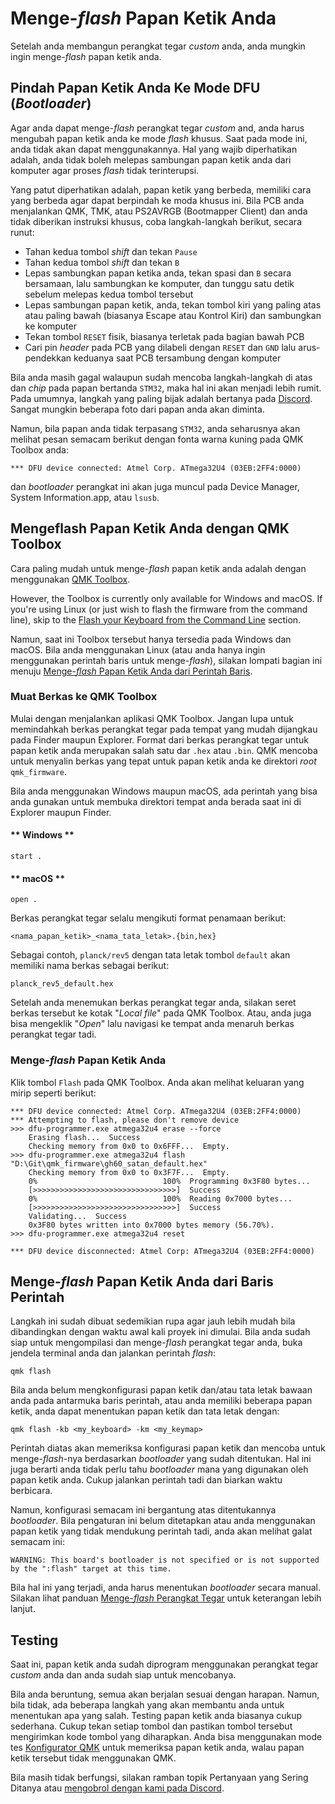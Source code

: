 # Menge-*flash* Papan Ketik Anda

Setelah anda membangun perangkat tegar *custom* anda, anda mungkin ingin menge-*flash* papan ketik anda. 

## Pindah Papan Ketik Anda Ke Mode DFU (*Bootloader*)

Agar anda dapat menge-*flash* perangkat tegar *custom* and, anda harus mengubah papan ketik anda ke mode *flash* khusus. Saat pada mode ini, anda tidak akan dapat menggunakannya. Hal yang wajib diperhatikan adalah, anda tidak boleh melepas sambungan papan ketik anda dari komputer agar proses *flash* tidak terinterupsi.

Yang patut diperhatikan adalah, papan ketik yang berbeda, memiliki cara yang berbeda agar dapat berpindah ke moda khusus ini. Bila PCB anda menjalankan QMK, TMK, atau PS2AVRGB (Bootmapper Client) dan anda tidak diberikan instruksi khusus, coba langkah-langkah berikut, secara runut:

* Tahan kedua tombol *shift* dan tekan `Pause`
* Tahan kedua tombol *shift* dan tekan `B`
* Lepas sambungkan papan ketika anda, tekan spasi dan `B` secara bersamaan, lalu sambungkan ke komputer, dan tunggu satu detik sebelum melepas kedua tombol tersebut
* Lepas sambungan papan ketik, anda, tekan tombol kiri yang paling atas atau paling bawah (biasanya Escape atau Kontrol Kiri) dan sambungkan ke komputer
* Tekan tombol  `RESET` fisik, biasanya terletak pada bagian bawah PCB
* Cari pin *header*  pada PCB yang dilabeli dengan `RESET` dan `GND` lalu arus-pendekkan keduanya saat PCB tersambung dengan komputer

Bila anda masih gagal walaupun sudah mencoba langkah-langkah di atas dan *chip* pada papan bertanda `STM32`, maka hal ini akan menjadi lebih rumit. Pada umumnya, langkah yang paling bijak adalah bertanya pada [Discord](https://discord.gg/Uq7gcHh). Sangat mungkin beberapa foto dari papan anda akan diminta. 

Namun, bila papan anda tidak terpasang `STM32`, anda seharusnya akan melihat pesan semacam berikut dengan fonta warna kuning pada QMK Toolbox anda:

```
*** DFU device connected: Atmel Corp. ATmega32U4 (03EB:2FF4:0000)
```

dan *bootloader* perangkat ini akan juga muncul pada Device Manager, System Information.app, atau `lsusb`.

## Mengeflash Papan Ketik Anda dengan QMK Toolbox

Cara paling mudah untuk menge-*flash* papan ketik anda adalah dengan menggunakan [QMK Toolbox](https://github.com/qmk/qmk_toolbox/releases).

However, the Toolbox is currently only available for Windows and macOS. If you're using Linux (or just wish to flash the firmware from the command line), skip to the [Flash your Keyboard from the Command Line](#flash-your-keyboard-from-the-command-line) section.

Namun, saat ini Toolbox tersebut hanya tersedia pada Windows dan macOS. Bila anda menggunakan Linux (atau anda hanya ingin menggunakan perintah baris untuk menge-*flash*), silakan lompati bagian ini menuju [Menge-*flash* Papan Ketik Anda dari Perintah Baris](#flash-your-keyboard-from-the-command-line).

### Muat Berkas ke QMK Toolbox

Mulai dengan menjalankan aplikasi QMK Toolbox. Jangan lupa untuk memindahkah berkas perangkat tegar pada tempat yang mudah dijangkau pada Finder maupun Explorer. Format dari berkas perangkat tegar untuk papan ketik anda merupakan salah satu dar `.hex` atau `.bin`. QMK mencoba untuk menyalin berkas yang tepat untuk papan ketik anda ke direktori *root* `qmk_firmware`.

Bila anda menggunakan Windows maupun macOS, ada perintah yang bisa anda gunakan untuk membuka direktori tempat anda berada saat ini di Explorer maupun Finder.

<!-- tabs:start -->

#### ** Windows **

```
start .
```

#### ** macOS **

```
open .
```

<!-- tabs:end -->

Berkas perangkat tegar selalu mengikuti format penamaan berikut:

```
<nama_papan_ketik>_<nama_tata_letak>.{bin,hex}
```

Sebagai contoh, `planck/rev5` dengan tata letak tombol `default` akan memiliki nama berkas sebagai berikut:

```
planck_rev5_default.hex
```

Setelah anda menemukan berkas perangkat tegar anda, silakan seret berkas tersebut ke kotak "*Local file*" pada QMK Toolbox. Atau, anda juga bisa mengeklik "*Open*" lalu navigasi ke tempat anda menaruh berkas perangkat tegar tadi.

### Menge-*flash* Papan Ketik Anda

Klik tombol `Flash` pada QMK Toolbox. Anda akan melihat keluaran yang mirip seperti berikut:

```
*** DFU device connected: Atmel Corp. ATmega32U4 (03EB:2FF4:0000)
*** Attempting to flash, please don't remove device
>>> dfu-programmer.exe atmega32u4 erase --force
    Erasing flash...  Success
    Checking memory from 0x0 to 0x6FFF...  Empty.
>>> dfu-programmer.exe atmega32u4 flash "D:\Git\qmk_firmware\gh60_satan_default.hex"
    Checking memory from 0x0 to 0x3F7F...  Empty.
    0%                            100%  Programming 0x3F80 bytes...
    [>>>>>>>>>>>>>>>>>>>>>>>>>>>>>>>>]  Success
    0%                            100%  Reading 0x7000 bytes...
    [>>>>>>>>>>>>>>>>>>>>>>>>>>>>>>>>]  Success
    Validating...  Success
    0x3F80 bytes written into 0x7000 bytes memory (56.70%).
>>> dfu-programmer.exe atmega32u4 reset
    
*** DFU device disconnected: Atmel Corp: ATmega32U4 (03EB:2FF4:0000)
```

## Menge-*flash* Papan Ketik Anda dari Baris Perintah

Langkah ini sudah dibuat sedemikian rupa agar jauh lebih mudah bila dibandingkan dengan waktu awal kali proyek ini dimulai. Bila anda sudah siap untuk mengompilasi dan menge-*flash* perangkat tegar anda, buka jendela terminal anda dan jalankan perintah *flash*:

    qmk flash

Bila anda belum mengkonfigurasi papan ketik dan/atau tata letak bawaan anda pada antarmuka baris perintah, atau anda memiliki beberapa papan ketik, anda dapat menentukan papan ketik dan tata letak dengan:

    qmk flash -kb <my_keyboard> -km <my_keymap>

Perintah diatas akan memeriksa konfigurasi papan ketik dan mencoba untuk menge-*flash*-nya berdasarkan *bootloader* yang sudah ditentukan. Hal ini juga berarti anda tidak perlu tahu *bootloader* mana yang digunakan oleh papan ketik anda. Cukup jalankan perintah tadi dan biarkan waktu berbicara.

Namun, konfigurasi semacam ini bergantung atas ditentukannya *bootloader*. Bila pengaturan ini belum ditetapkan atau anda menggunakan papan ketik yang tidak mendukung perintah tadi, anda akan melihat galat semacam ini:

    WARNING: This board's bootloader is not specified or is not supported by the ":flash" target at this time.

Bila hal ini yang terjadi, anda harus menentukan *bootloader* secara manual. Silakan lihat panduan [Menge-*flash* Perangkat Tegar](flashing.md) untuk keterangan lebih lanjut.

## Testing

Saat ini, papan ketik anda sudah diprogram menggunakan perangkat tegar *custom* anda dan anda sudah siap untuk mencobanya.

Bila anda beruntung, semua akan berjalan sesuai dengan harapan. Namun, bila tidak, ada beberapa langkah yang akan membantu anda untuk menentukan apa yang salah.
Testing papan ketik anda biasanya cukup sederhana. Cukup tekan setiap tombol dan pastikan tombol tersebut mengirimkan kode tombol yang diharapkan. Anda bisa menggunakan mode tes [Konfigurator QMK](https://config.qmk.fm/#/test) untuk memeriksa papan ketik anda, walau papan ketik tersebut tidak menggunakan QMK.

Bila masih tidak berfungsi, silakan ramban topik Pertanyaan yang Sering Ditanya atau [mengobrol dengan kami pada Discord](https://discord.gg/Uq7gcHh).